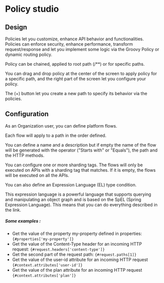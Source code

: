# Policy studio

## Design

Policies let you customize, enhance API behavior and functionalities. Policies can enforce security, enhance performance, transform request/response and let you implement some logic via the Groovy Policy or dynamic routing policy.

Policy can be chained, applied to root path (/**) or for specific paths.

You can drag and drop policy at the center of the screen to apply policy for a specific path, and the right part of the screen let you configure your policy.

The (+) button let you create a new path to specify its behavior via the policies.

## Configuration

As an Organization user, you can define platform flows. 

Each flow will apply to a path in the order defined.

You can define a name and a description but if empty the name of the flow will be generated with the operator ("Starts with" or "Equals"), the path and the HTTP methods.

You can configure one or more sharding tags.
The flows will only be executed on APIs with a sharding tag that matches.
If it is empty, the flows will be executed on all the APIs.

You can also define an Expression Language (EL) type condition.

This expression language is a powerful language that supports querying and manipulating an object graph and is based on the SpEL (Spring Expression Language). This means that you can do everything described in the link.

##### Some examples :
- Get the value of the property my-property defined in properties: `{#properties['my-property']}`
- Get the value of the Content-Type header for an incoming HTTP request: `{#request.headers['content-type']}`
- Get the second part of the request path: `{#request.paths[1]}`
- Get the value of the user-id attribute for an incoming HTTP request `{#context.attributes['user-id']}`
- Get the value of the plan attribute for an incoming HTTP request `{#context.attributes['plan']}`
